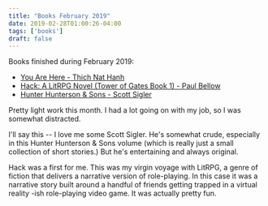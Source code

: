 ```yaml
---
title: "Books February 2019"
date: 2019-02-28T01:00:26-04:00
tags: ['books']
draft: false
---
```

Books finished during February 2019:

* [You Are Here - Thich Nat Hanh](https://www.amazon.com/gp/product/B00I8USOG6/ref=kinw_myk_ro_title)
* [Hack: A LitRPG Novel (Tower of Gates Book 1) - Paul Bellow](https://www.amazon.com/gp/product/B07CRWBPZJ/ref=kinw_myk_ro_title)
* [Hunter Hunterson & Sons - Scott Sigler](https://www.amazon.com/dp/B07MXS531G/ref=kinw_myk_ro_title_ab_amzn)

Pretty light work this month. I had a lot going on with my job, so I was somewhat distracted. 

I'll say this -- I love me some Scott Sigler. He's somewhat crude, especially in this Hunter Hunterson & Sons volume (which is really just a small collection of short stories.) But he's entertaining and always original. 

Hack was a first for me. This was my virgin voyage with LitRPG, a genre of fiction that delivers a narrative version of role-playing. In this case it was a narrative story built around a handful of friends getting trapped in a virtual reality -ish role-playing video game. It was actually pretty fun.

